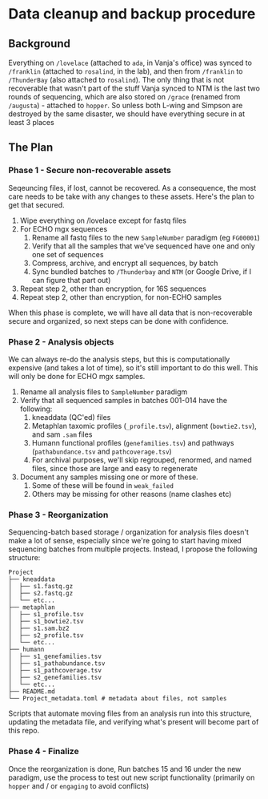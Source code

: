 # Data cleanup and backup procedure

## Background

Everything on `/lovelace` (attached to `ada`, in Vanja's office)
was synced to `/franklin` (attached to `rosalind`, in the lab),
and then from `/franklin` to `/ThunderBay` (also attached to `rosalind`).
The only thing that is not recoverable that wasn't part of the stuff Vanja synced to NTM
is the last two rounds of sequencing, which are also stored on `/grace` (renamed from `/augusta`) - attached to `hopper`.
So unless both L-wing and Simpson are destroyed by the same disaster,
we should have everything secure in at least 3 places

## The Plan

### Phase 1 - Secure non-recoverable assets

Seqeuncing files, if lost, cannot be recovered.
As a consequence, the most care needs to be take with any changes to these assets.
Here's the plan to get that secured.

1. Wipe everything on /lovelace except for fastq files
2. For ECHO mgx sequences
   1. Rename all fastq files to the new `SampleNumber` paradigm (eg `FG00001`)
   2. Verify that all the samples that we've sequenced have one and only one set of sequences
   3. Compress, archive, and encrypt all sequences, by batch
   4. Sync bundled batches to `/Thunderbay` and `NTM` (or Google Drive, if I can figure that part out)
3. Repeat step 2, other than encryption, for 16S sequences
4. Repeat step 2, other than encryption, for non-ECHO samples

When this phase is complete,
we will have all data that is non-recoverable secure and organized,
so next steps can be done with confidence.

### Phase 2 - Analysis objects

We can always re-do the analysis steps,
but this is computationally expensive (and takes a lot of time),
so it's still important to do this well.
This will only be done for ECHO mgx samples.

1. Rename all analysis files to `SampleNumber` paradigm
2. Verify that all sequenced samples in batches 001-014 have the following:
   1. kneaddata (QC'ed) files
   2. Metaphlan taxomic profiles (`_profile.tsv`),
      alignment (`bowtie2.tsv`), and sam `.sam` files
   3. Humann functional profiles (`genefamilies.tsv`) and pathways (`pathabundance.tsv` and `pathcoverage.tsv`)
   4. For archival purposes, we'll skip regrouped, renormed, and named files, since those are large and easy to regenerate
3. Document any samples missing one or more of these.
   1. Some of these will be found in `weak_failed`
   2. Others may be missing for other reasons (name clashes etc)

### Phase 3 - Reorganization

Sequencing-batch based storage / organization for analysis files doesn't make a lot of sense,
especially since we're going to start having mixed sequencing batches
from multiple projects.
Instead, I propose the following structure:

```
Project
├── kneaddata 
│  ├── s1.fastq.gz
│  ├── s2.fastq.gz
│  └── etc...
├── metaphlan
│  ├── s1_profile.tsv
│  ├── s1_bowtie2.tsv
│  ├── s1.sam.bz2
│  ├── s2_profile.tsv
│  └── etc...
├── humann
│  ├── s1_genefamilies.tsv
│  ├── s1_pathabundance.tsv
│  ├── s1_pathcoverage.tsv
│  ├── s2_genefamilies.tsv
│  └── etc...
├── README.md
└── Project_metadata.toml # metadata about files, not samples
```

Scripts that automate moving files from an analysis run into this structure,
updating the metadata file, and verifying what's present
will become part of this repo.

### Phase 4 - Finalize

Once the reorganization is done,
Run batches 15 and 16 under the new paradigm,
use the process to test out new script functionality
(primarily on `hopper` and / or `engaging` to avoid conflicts)
